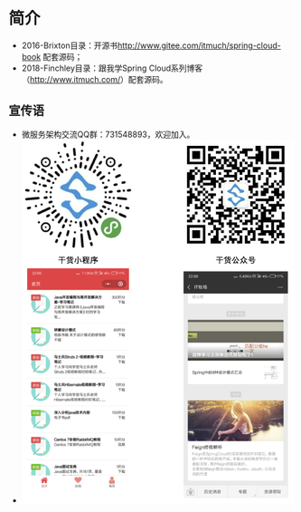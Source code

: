 # 简介

* 2016-Brixton目录：开源书<http://www.gitee.com/itmuch/spring-cloud-book> 配套源码；
* 2018-Finchley目录：跟我学Spring Cloud系列博客（<http://www.itmuch.com/>）配套源码。



## 宣传语

* 微服务架构交流QQ群：731548893，欢迎加入。
* ![](ad.png)



